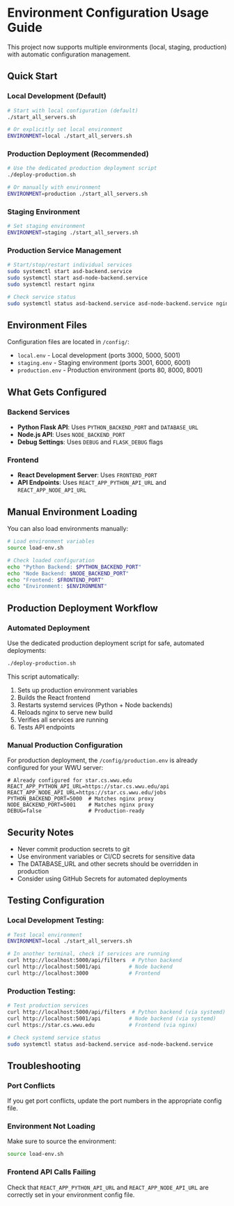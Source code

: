# Environment Configuration Usage Guide

This project now supports multiple environments (local, staging, production) with automatic configuration management.

## Quick Start

### Local Development (Default)

```bash
# Start with local configuration (default)
./start_all_servers.sh

# Or explicitly set local environment
ENVIRONMENT=local ./start_all_servers.sh
```

### Production Deployment (Recommended)

```bash
# Use the dedicated production deployment script
./deploy-production.sh

# Or manually with environment
ENVIRONMENT=production ./start_all_servers.sh
```

### Staging Environment

```bash
# Set staging environment  
ENVIRONMENT=staging ./start_all_servers.sh
```

### Production Service Management

```bash
# Start/stop/restart individual services
sudo systemctl start asd-backend.service
sudo systemctl start asd-node-backend.service
sudo systemctl restart nginx

# Check service status
sudo systemctl status asd-backend.service asd-node-backend.service nginx
```

## Environment Files

Configuration files are located in `/config/`:

- `local.env` - Local development (ports 3000, 5000, 5001)
- `staging.env` - Staging environment (ports 3001, 6000, 6001)
- `production.env` - Production environment (ports 80, 8000, 8001)

## What Gets Configured

### Backend Services

- **Python Flask API**: Uses `PYTHON_BACKEND_PORT` and `DATABASE_URL`
- **Node.js API**: Uses `NODE_BACKEND_PORT`
- **Debug Settings**: Uses `DEBUG` and `FLASK_DEBUG` flags

### Frontend

- **React Development Server**: Uses `FRONTEND_PORT`
- **API Endpoints**: Uses `REACT_APP_PYTHON_API_URL` and `REACT_APP_NODE_API_URL`

## Manual Environment Loading

You can also load environments manually:

```bash
# Load environment variables
source load-env.sh

# Check loaded configuration
echo "Python Backend: $PYTHON_BACKEND_PORT"
echo "Node Backend: $NODE_BACKEND_PORT"  
echo "Frontend: $FRONTEND_PORT"
echo "Environment: $ENVIRONMENT"
```

## Production Deployment Workflow

### Automated Deployment

Use the dedicated production deployment script for safe, automated deployments:

```bash
./deploy-production.sh
```

This script automatically:

1. Sets up production environment variables
2. Builds the React frontend
3. Restarts systemd services (Python + Node backends)
4. Reloads nginx to serve new build
5. Verifies all services are running
6. Tests API endpoints

### Manual Production Configuration

For production deployment, the `/config/production.env` is already configured for your WWU server:

```env
# Already configured for star.cs.wwu.edu
REACT_APP_PYTHON_API_URL=https://star.cs.wwu.edu/api
REACT_APP_NODE_API_URL=https://star.cs.wwu.edu/jobs
PYTHON_BACKEND_PORT=5000  # Matches nginx proxy
NODE_BACKEND_PORT=5001    # Matches nginx proxy
DEBUG=false               # Production-ready
```

## Security Notes

- Never commit production secrets to git
- Use environment variables or CI/CD secrets for sensitive data
- The DATABASE_URL and other secrets should be overridden in production
- Consider using GitHub Secrets for automated deployments

## Testing Configuration

### Local Development Testing:

```bash
# Test local environment
ENVIRONMENT=local ./start_all_servers.sh

# In another terminal, check if services are running
curl http://localhost:5000/api/filters  # Python backend
curl http://localhost:5001/api         # Node backend
curl http://localhost:3000             # Frontend
```

### Production Testing:

```bash
# Test production services
curl http://localhost:5000/api/filters  # Python backend (via systemd)
curl http://localhost:5001/api         # Node backend (via systemd)
curl https://star.cs.wwu.edu           # Frontend (via nginx)

# Check systemd service status
sudo systemctl status asd-backend.service asd-node-backend.service
```

## Troubleshooting

### Port Conflicts

If you get port conflicts, update the port numbers in the appropriate config file.

### Environment Not Loading

Make sure to source the environment:

```bash
source load-env.sh
```

### Frontend API Calls Failing

Check that `REACT_APP_PYTHON_API_URL` and `REACT_APP_NODE_API_URL` are correctly set in your environment config file.
